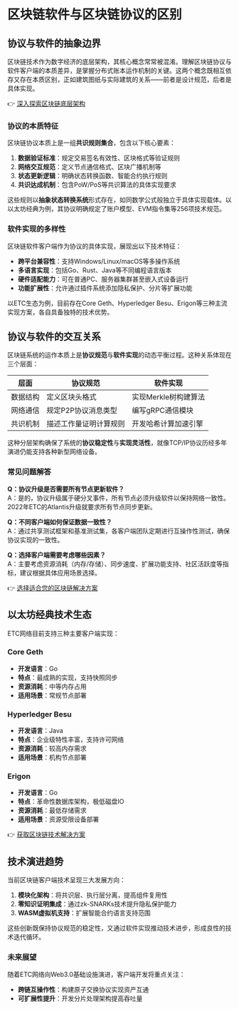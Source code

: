 # 区块链软件与区块链协议的区别

## 协议与软件的抽象边界
区块链技术作为数字经济的底层架构，其核心概念常常被混淆。理解区块链协议与软件客户端的本质差异，是掌握分布式账本运作机制的关键。这两个概念既相互依存又存在本质区别，正如建筑图纸与实际建筑的关系——前者是设计规范，后者是具体实现。

👉 [深入探索区块链底层架构](https://bit.ly/okx_welcome)

### 协议的本质特征
区块链协议本质上是一组**共识规则集合**，包含以下核心要素：
1. **数据验证标准**：规定交易签名有效性、区块格式等验证规则
2. **网络交互规范**：定义节点通信格式、区块广播机制等
3. **状态更新逻辑**：明确状态转换函数、智能合约执行规则
4. **共识达成机制**：包含PoW/PoS等共识算法的具体实现要求

这些规则以**抽象状态转换系统**形式存在，如同数学公式般独立于具体实现载体。以以太坊经典为例，其协议明确规定了账户模型、EVM指令集等256项技术规范。

### 软件实现的多样性
区块链软件客户端作为协议的具体实现，展现出以下技术特征：
- **跨平台兼容性**：支持Windows/Linux/macOS等多操作系统
- **多语言实现**：包括Go、Rust、Java等不同编程语言版本
- **硬件适配能力**：可在普通PC、服务器集群甚至嵌入式设备运行
- **功能扩展性**：允许通过插件系统添加隐私保护、分片等扩展功能

以ETC生态为例，目前存在Core Geth、Hyperledger Besu、Erigon等三种主流实现方案，各自具备独特的技术优势。

## 协议与软件的交互关系
区块链系统的运作本质上是**协议规范**与**软件实现**的动态平衡过程。这种关系体现在三个层面：

| 层面        | 协议规范                | 软件实现                |
|-------------|-------------------------|-------------------------|
| 数据结构    | 定义区块头格式          | 实现Merkle树构建算法    |
| 网络通信    | 规定P2P协议消息类型     | 编写gRPC通信模块        |
| 共识机制    | 描述工作量证明计算规则  | 开发哈希计算加速引擎    |

这种分层架构确保了系统的**协议稳定性**与**实现灵活性**，就像TCP/IP协议历经多年演进仍能支持各种新型网络设备。

### 常见问题解答
**Q：协议升级是否需要所有节点更新软件？**  
A：是的，协议升级属于硬分叉事件，所有节点必须升级软件以保持网络一致性。2022年ETC的Atlantis升级就要求所有节点同步更新。

**Q：不同客户端如何保证数据一致性？**  
A：通过共享测试框架和基准测试集，各客户端团队定期进行互操作性测试，确保协议实现的一致性。

**Q：选择客户端需要考虑哪些因素？**  
A：主要考虑资源消耗（内存/存储）、同步速度、扩展功能支持、社区活跃度等指标，建议根据具体应用场景选择。

👉 [选择适合您的区块链解决方案](https://bit.ly/okx_welcome)

## 以太坊经典技术生态
ETC网络目前支持三种主要客户端实现：

### Core Geth
- **开发语言**：Go
- **特点**：最成熟的实现，支持快照同步
- **资源消耗**：中等内存占用
- **适用场景**：常规节点部署

### Hyperledger Besu
- **开发语言**：Java
- **特点**：企业级特性丰富，支持许可网络
- **资源消耗**：较高内存需求
- **适用场景**：机构节点部署

### Erigon
- **开发语言**：Go
- **特点**：革命性数据库架构，极低磁盘IO
- **资源消耗**：最低存储需求
- **适用场景**：资源受限设备部署

👉 [获取区块链技术解决方案](https://bit.ly/okx_welcome)

## 技术演进趋势
当前区块链客户端技术呈现三大发展方向：
1. **模块化架构**：将共识层、执行层分离，提高组件复用性
2. **零知识证明集成**：通过zk-SNARKs技术提升隐私保护能力
3. **WASM虚拟机支持**：扩展智能合约语言支持范围

这些创新既保持协议规范的稳定性，又通过软件实现推动技术进步，形成良性的技术迭代循环。

### 未来展望
随着ETC网络向Web3.0基础设施演进，客户端开发将重点关注：
- **跨链互操作性**：构建原子交换协议实现资产互通
- **可扩展性提升**：开发分片处理架构提高吞吐量